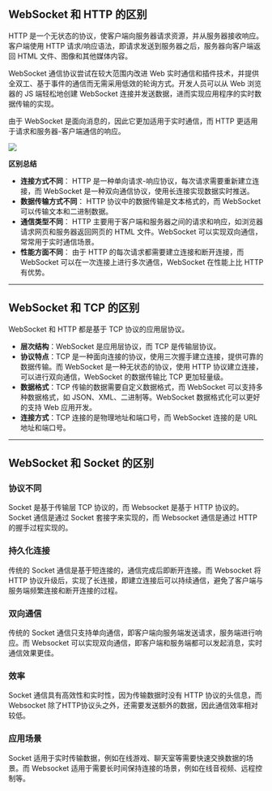 ## WebSocket 和 HTTP 的区别

HTTP 是一个无状态的协议，使客户端向服务器请求资源，并从服务器接收响应。客户端使用 HTTP 请求/响应语法，即请求发送到服务器之后，服务器向客户端返回 HTML 文件、图像和其他媒体内容。

WebSocket 通信协议尝试在较大范围内改进 Web 实时通信和插件技术，并提供全双工、基于事件的通信而无需采用低效的轮询方式。开发人员可以从 Web 浏览器的 JS 端轻松地创建 WebSocket 连接并发送数据，进而实现应用程序的实时数据传输的实现。

由于 WebSocket 是面向消息的，因此它更加适用于实时通信，而 HTTP 更适用于请求和服务器-客户端通信的响应。

![](https://studyimages.oss-cn-beijing.aliyuncs.com/img/NetWork/202403/9922ca0b1202bc4e.png)

**区别总结**

- **连接方式不同**： HTTP 是一种单向请求-响应协议，每次请求需要重新建立连接，而 WebSocket 是一种双向通信协议，使用长连接实现数据实时推送。
- **数据传输方式不同**： HTTP 协议中的数据传输是文本格式的，而 WebSocket 可以传输文本和二进制数据。
- **通信类型不同**： HTTP 主要用于客户端和服务器之间的请求和响应，如浏览器请求网页和服务器返回网页的 HTML 文件。WebSocket 可以实现双向通信，常常用于实时通信场景。
- **性能方面不同**： 由于 HTTP 的每次请求都需要建立连接和断开连接，而 WebSocket 可以在一次连接上进行多次通信，WebSocket 在性能上比 HTTP 有优势。

---

## WebSocket 和 TCP 的区别

WebSocket 和 HTTP 都是基于 TCP 协议的应用层协议。

- **层次结构**：WebSocket 是应用层协议，而 TCP 是传输层协议。
- **协议特点**：TCP 是一种面向连接的协议，使用三次握手建立连接，提供可靠的数据传输。而 WebSocket 是一种无状态的协议，使用 HTTP 协议建立连接，可以进行双向通信，WebSocket 的数据传输比 TCP 更加轻量级。
- **数据格式**：TCP 传输的数据需要自定义数据格式，而 WebSocket 可以支持多种数据格式，如 JSON、XML、二进制等。WebSocket 数据格式化可以更好的支持 Web 应用开发。
- **连接方式**：TCP 连接的是物理地址和端口号，而 WebSocket 连接的是 URL 地址和端口号。

---

## WebSocket 和 Socket 的区别

### 协议不同

Socket 是基于传输层 TCP 协议的，而 Websocket 是基于 HTTP 协议的。Socket 通信是通过 Socket 套接字来实现的，而 Websocket 通信是通过 HTTP 的握手过程实现的。

### 持久化连接

传统的 Socket 通信是基于短连接的，通信完成后即断开连接。而 Websocket 将 HTTP 协议升级后，实现了长连接，即建立连接后可以持续通信，避免了客户端与服务端频繁连接和断开连接的过程。

### 双向通信

传统的 Socket 通信只支持单向通信，即客户端向服务端发送请求，服务端进行响应。而 Websocket 可以实现双向通信，即客户端和服务端都可以发起消息，实时通信效果更佳。

### 效率

Socket 通信具有高效性和实时性，因为传输数据时没有 HTTP 协议的头信息，而 Websocket 除了HTTP协议头之外，还需要发送额外的数据，因此通信效率相对较低。

### 应用场景

Socket 适用于实时传输数据，例如在线游戏、聊天室等需要快速交换数据的场景。而 Websocket 适用于需要长时间保持连接的场景，例如在线音视频、远程控制等。